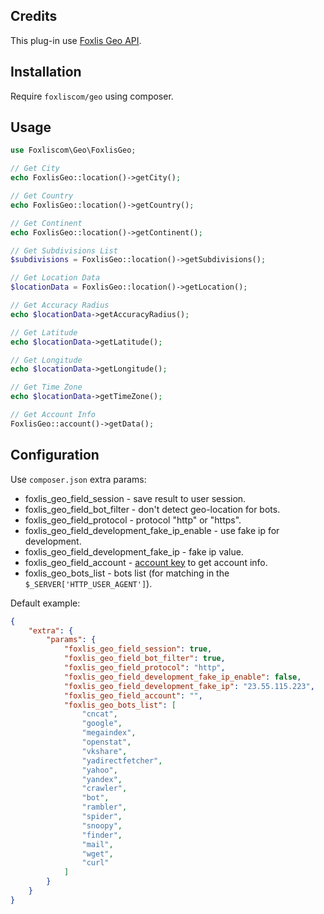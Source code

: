 ## Credits

This plug-in use [Foxlis Geo API](https://foxlis.com/geo).

## Installation

Require `foxliscom/geo` using composer.

## Usage

```php
use Foxliscom\Geo\FoxlisGeo;

// Get City
echo FoxlisGeo::location()->getCity();

// Get Country
echo FoxlisGeo::location()->getCountry();

// Get Continent
echo FoxlisGeo::location()->getContinent();

// Get Subdivisions List
$subdivisions = FoxlisGeo::location()->getSubdivisions();

// Get Location Data
$locationData = FoxlisGeo::location()->getLocation();

// Get Accuracy Radius
echo $locationData->getAccuracyRadius();

// Get Latitude
echo $locationData->getLatitude();

// Get Longitude
echo $locationData->getLongitude();

// Get Time Zone
echo $locationData->getTimeZone();

// Get Account Info
FoxlisGeo::account()->getData();
```

## Configuration

Use `composer.json` extra params:

* foxlis_geo_field_session - save result to user session.
* foxlis_geo_field_bot_filter - don't detect geo-location for bots.
* foxlis_geo_field_protocol - protocol "http" or "https".
* foxlis_geo_field_development_fake_ip_enable - use fake ip for development.
* foxlis_geo_field_development_fake_ip - fake ip value.
* foxlis_geo_field_account - [account key](https://foxlis.com/geo/activation) to get account info.
* foxlis_geo_bots_list - bots list (for matching in the `$_SERVER['HTTP_USER_AGENT']`).

Default example:

```json
{
    "extra": {
        "params": {
            "foxlis_geo_field_session": true,
            "foxlis_geo_field_bot_filter": true,
            "foxlis_geo_field_protocol": "http",
            "foxlis_geo_field_development_fake_ip_enable": false,
            "foxlis_geo_field_development_fake_ip": "23.55.115.223",
            "foxlis_geo_field_account": "",
            "foxlis_geo_bots_list": [
                "cncat",
                "google",
                "megaindex",
                "openstat",
                "vkshare",
                "yadirectfetcher",
                "yahoo",
                "yandex",
                "crawler",
                "bot",
                "rambler",
                "spider",
                "snoopy",
                "finder",
                "mail",
                "wget",
                "curl"
            ]
        }
    }
}
```